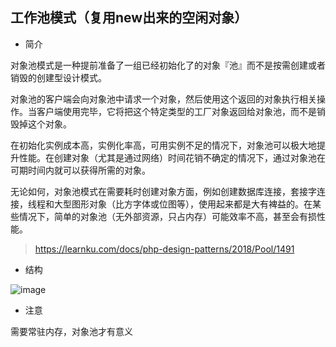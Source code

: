 ## 工作池模式（复用new出来的空闲对象）

- 简介

对象池模式是一种提前准备了一组已经初始化了的对象『池』而不是按需创建或者销毁的创建型设计模式。

对象池的客户端会向对象池中请求一个对象，然后使用这个返回的对象执行相关操作。当客户端使用完毕，它将把这个特定类型的工厂对象返回给对象池，而不是销毁掉这个对象。

在初始化实例成本高，实例化率高，可用实例不足的情况下，对象池可以极大地提升性能。在创建对象（尤其是通过网络）时间花销不确定的情况下，通过对象池在可期时间内就可以获得所需的对象。

无论如何，对象池模式在需要耗时创建对象方面，例如创建数据库连接，套接字连接，线程和大型图形对象（比方字体或位图等），使用起来都是大有裨益的。在某些情况下，简单的对象池（无外部资源，只占内存）可能效率不高，甚至会有损性能。

> https://learnku.com/docs/php-design-patterns/2018/Pool/1491

- 结构

![image](https://cdn.learnku.com/uploads/images/201803/19/1/25wLqKYU4b.png)


- 注意

需要常驻内存，对象池才有意义